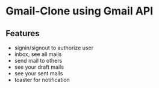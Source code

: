 # Gmail-Clone using Gmail API
## Features
- signin/signout to authorize user
- inbox, see all mails
- send mail to others
- see your draft mails
- see your sent mails
- toaster for notification
